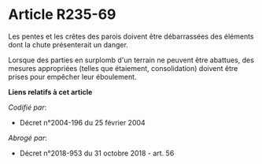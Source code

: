 # Article R235-69

Les pentes et les crêtes des parois doivent être débarrassées des éléments dont la chute présenterait un danger.

Lorsque des parties en surplomb d'un terrain ne peuvent être abattues, des mesures appropriées (telles que étaiement,
consolidation) doivent être prises pour empêcher leur éboulement.

**Liens relatifs à cet article**

_Codifié par_:

  - Décret n°2004-196 du 25 février 2004

_Abrogé par_:

  - Décret n°2018-953 du 31 octobre 2018 - art. 56
